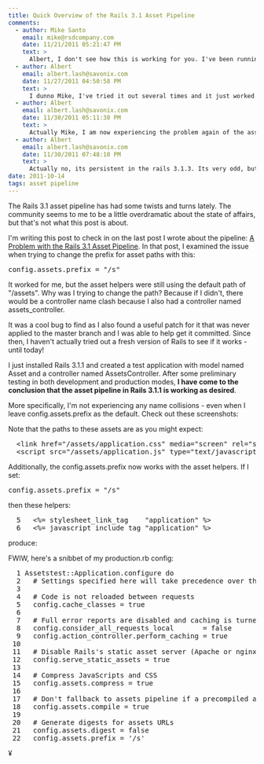 ```yaml
---
title: Quick Overview of the Rails 3.1 Asset Pipeline
comments:
  - author: Mike Santo
    email: mike@rsdcompany.com
    date: 11/21/2011 05:21:47 PM
    text: >
      Albert, I don't see how this is working for you. I've been running 3.1.1 since it was released, and now I'm trying to rename one of my models/controllers to "assets". Routes still isn't showing it, and the asset tag helpers aren't picking up the new prefix. You're the only person I've found that has gotten this to work.
  - author: Albert
    email: albert.lash@savonix.com
    date: 11/27/2011 04:50:58 PM
    text: >
      I dunno Mike, I've tried it out several times and it just worked. You are setting the asset prefix in the environment, right?
  - author: Albert
    email: albert.lash@savonix.com
    date: 11/30/2011 05:11:38 PM
    text: >
      Actually Mike, I am now experiencing the problem again of the asset prefix not working. In my case, I think its due to my application having been created with Rails 3.0 or an early version of Rails 3.1.<br/><br/>Without a doubt, I am able to create a new rails app with 3.1.3 that supports custom asset prefixes *and* has the helpers to make stuff like the stylesheet link work.<br/><br/>I've tried to copy over most of the config differences, but so far the cause still evades me. Have you had any luck?
  - author: Albert
    email: albert.lash@savonix.com
    date: 11/30/2011 07:48:10 PM
    text: >
      Actually no, its persistent in the rails 3.1.3. Its very odd, but if routes.rb contains resources :assets, the helper does not use the prefix configuration setting.
date: 2011-10-14
tags: asset pipeline
---
```

The Rails 3.1 asset pipeline has had some twists and turns lately. The community seems to me to be a little overdramatic about the state of affairs, but that's not what this post is about.

I'm writing this post to check in on the last post I wrote about the pipeline: [A Problem with the Rails 3.1 Asset Pipeline](http://www.docunext.com/blog/2011/09/a-problem-with-the-rails-31-asset-pipeline.html). In that post, I examined the issue when trying to change the prefix for asset paths with this:

<pre class="sh_sh">
config.assets.prefix = "/s"
</pre>

It worked for me, but the asset helpers were still using the default path of "/assets". Why was I trying to change the path? Because if I didn't, there would be a controller name clash because I also had a controller named assets_controller.

It was a cool bug to find as I also found a useful patch for it that was never applied to the master branch and I was able to help get it committed. Since then, I haven't actually tried out a fresh version of Rails to see if it works - until today!

I just installed Rails 3.1.1 and created a test application with model named Asset and a controller named AssetsController. After some preliminary testing in both development and production modes, **I have come to the conclusion that the asset pipeline in Rails 3.1.1 is working as desired**.

More specifically, I'm not experiencing any name collisions - even when I leave config.assets.prefix as the default. Check out these screenshots:

Note that the paths to these assets are as you might expect:

<pre class="sh_html">
  &lt;link href="/assets/application.css" media="screen" rel="stylesheet" type="text/css" />
  &lt;script src="/assets/application.js" type="text/javascript">&lt;/script>
</pre>

Additionally, the config.assets.prefix now works with the asset helpers. If I set:

<pre class="sh_sh">
config.assets.prefix = "/s"
</pre>

then these helpers:

<pre class="sh_html">
  5   <%= stylesheet_link_tag    "application" %>
  6   <%= javascript_include_tag "application" %>
</pre>

produce:

FWIW, here's a snibbet of my production.rb config:

<pre class="sh_ruby">
  1 Assetstest::Application.configure do
  2   # Settings specified here will take precedence over those in config/application.rb
  3
  4   # Code is not reloaded between requests
  5   config.cache_classes = true
  6
  7   # Full error reports are disabled and caching is turned on
  8   config.consider_all_requests_local       = false
  9   config.action_controller.perform_caching = true
 10
 11   # Disable Rails's static asset server (Apache or nginx will already do this)
 12   config.serve_static_assets = true
 13
 14   # Compress JavaScripts and CSS
 15   config.assets.compress = true
 16
 17   # Don't fallback to assets pipeline if a precompiled asset is missed
 18   config.assets.compile = true
 19
 20   # Generate digests for assets URLs
 21   config.assets.digest = false
 22   config.assets.prefix = '/s'
</pre>

¥

